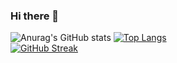 ### Hi there 👋

<!--
**namworkmc/namworkmc** is a ✨ _special_ ✨ repository because its `README.md` (this file) appears on your GitHub profile.

Here are some ideas to get you started:

- 🔭 I’m currently working on ...
- 🌱 I’m currently learning ...
- 👯 I’m looking to collaborate on ...
- 🤔 I’m looking for help with ...
- 💬 Ask me about ...
- 📫 How to reach me: ...
- 😄 Pronouns: ...
- ⚡ Fun fact: ...
-->

![Anurag's GitHub stats](https://github-readme-stats.vercel.app/api?username=namworkmc&show_icons=true&theme=radical&count_private=true)
[![Top Langs](https://github-readme-stats.vercel.app/api/top-langs/?username=namworkmc&hide=css&langs_count=3)](https://github.com/anuraghazra/github-readme-stats)<br/>
[![GitHub Streak](http://github-readme-streak-stats.herokuapp.com?user=namworkmc&theme=onedark&date_format=M%20j%5B%2C%20Y%5D)](https://git.io/streak-stats)

